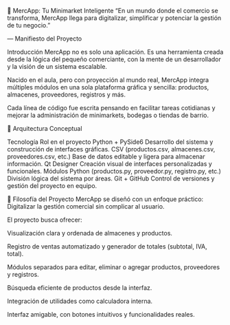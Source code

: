 🛒 MercApp: Tu Minimarket Inteligente
“En un mundo donde el comercio se transforma, MercApp llega para digitalizar, simplificar y potenciar la gestión de tu negocio.”

— Manifiesto del Proyecto

Introducción
MercApp no es solo una aplicación. Es una herramienta creada desde la lógica del pequeño comerciante, con la mente de un desarrollador y la visión de un sistema escalable.

Nacido en el aula, pero con proyección al mundo real, MercApp integra múltiples módulos en una sola plataforma gráfica y sencilla: productos, almacenes, proveedores, registros y más.

Cada línea de código fue escrita pensando en facilitar tareas cotidianas y mejorar la administración de minimarkets, bodegas o tiendas de barrio.

🧱 Arquitectura Conceptual

Tecnología	Rol en el proyecto
Python + PySide6	Desarrollo del sistema y construcción de interfaces gráficas.
CSV (productos.csv, almacenes.csv, proveedores.csv, etc.)	Base de datos editable y ligera para almacenar información.
Qt Designer	Creación visual de interfaces personalizadas y funcionales.
Módulos Python (productos.py, proveedor.py, registro.py, etc.)	División lógica del sistema por áreas.
Git + GitHub	Control de versiones y gestión del proyecto en equipo.

🎯 Filosofía del Proyecto
MercApp se diseñó con un enfoque práctico:
Digitalizar la gestión comercial sin complicar al usuario.

El proyecto busca ofrecer:

Visualización clara y ordenada de almacenes y productos.

Registro de ventas automatizado y generador de totales (subtotal, IVA, total).

Módulos separados para editar, eliminar o agregar productos, proveedores y registros.

Búsqueda eficiente de productos desde la interfaz.

Integración de utilidades como calculadora interna.

Interfaz amigable, con botones intuitivos y funcionalidades reales.
